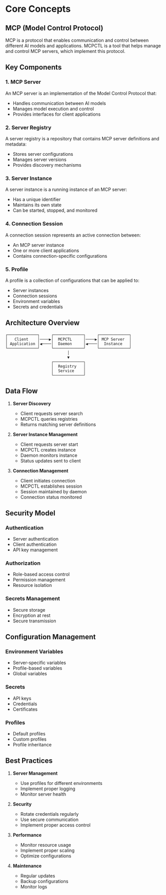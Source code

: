 # Core Concepts

## MCP (Model Control Protocol)

MCP is a protocol that enables communication and control between different AI models and applications. MCPCTL is a tool that helps manage and control MCP servers, which implement this protocol.

## Key Components

### 1. MCP Server

An MCP server is an implementation of the Model Control Protocol that:

- Handles communication between AI models
- Manages model execution and control
- Provides interfaces for client applications

### 2. Server Registry

A server registry is a repository that contains MCP server definitions and metadata:

- Stores server configurations
- Manages server versions
- Provides discovery mechanisms

### 3. Server Instance

A server instance is a running instance of an MCP server:

- Has a unique identifier
- Maintains its own state
- Can be started, stopped, and monitored

### 4. Connection Session

A connection session represents an active connection between:

- An MCP server instance
- One or more client applications
- Contains connection-specific configurations

### 5. Profile

A profile is a collection of configurations that can be applied to:

- Server instances
- Connection sessions
- Environment variables
- Secrets and credentials

## Architecture Overview

```
┌─────────────┐     ┌─────────────┐     ┌─────────────┐
│   Client    │────▶│  MCPCTL     │────▶│ MCP Server  │
│ Application │◀────│  Daemon     │◀────│  Instance   │
└─────────────┘     └─────────────┘     └─────────────┘
                           │
                           ▼
                    ┌─────────────┐
                    │  Registry   │
                    │  Service    │
                    └─────────────┘
```

## Data Flow

1. **Server Discovery**

   - Client requests server search
   - MCPCTL queries registries
   - Returns matching server definitions

2. **Server Instance Management**

   - Client requests server start
   - MCPCTL creates instance
   - Daemon monitors instance
   - Status updates sent to client

3. **Connection Management**
   - Client initiates connection
   - MCPCTL establishes session
   - Session maintained by daemon
   - Connection status monitored

## Security Model

### Authentication

- Server authentication
- Client authentication
- API key management

### Authorization

- Role-based access control
- Permission management
- Resource isolation

### Secrets Management

- Secure storage
- Encryption at rest
- Secure transmission

## Configuration Management

### Environment Variables

- Server-specific variables
- Profile-based variables
- Global variables

### Secrets

- API keys
- Credentials
- Certificates

### Profiles

- Default profiles
- Custom profiles
- Profile inheritance

## Best Practices

1. **Server Management**

   - Use profiles for different environments
   - Implement proper logging
   - Monitor server health

2. **Security**

   - Rotate credentials regularly
   - Use secure communication
   - Implement proper access control

3. **Performance**

   - Monitor resource usage
   - Implement proper scaling
   - Optimize configurations

4. **Maintenance**
   - Regular updates
   - Backup configurations
   - Monitor logs
